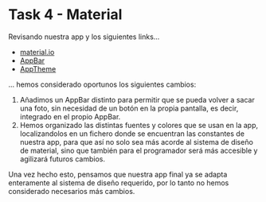 # Task 4 - Material
Revisando nuestra app y los siguientes links...
- [material.io][1]
- [AppBar][2]
- [AppTheme][3]

[1]: https://material.io/
[2]: https://material.io/develop/flutter/components/app-bars-top
[3]: https://flutter.dev/docs/cookbook/design/themes

... hemos considerado oportunos los siguientes cambios:

1. Añadimos un AppBar distinto para permitir que se pueda volver a sacar una foto, sin necesidad de un botón en la propia pantalla, es decir, integrado en el propio AppBar. 
2. Hemos organizado las distintas fuentes y colores que se usan en la app, localizandolos en un fichero donde se encuentran las constantes de nuestra app, para que así no solo sea más acorde al sistema de diseño de material, sino que también para el programador será más accesible y agilizará futuros cambios. 

Una vez hecho esto, pensamos que nuestra app final ya se adapta enteramente al sistema de diseño requerido, por lo tanto no hemos considerado necesarios más cambios.